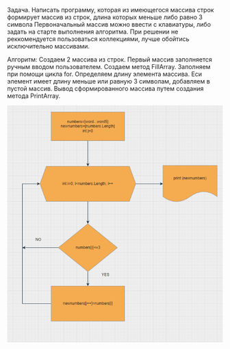 Задача. Написать программу, которая из имеющегося массива строк формирует массив из строк, длина которых меньше либо равно 3 символа
Первоначальный массив можно ввести с клавиатуры, либо задать на старте выполнения алгоритма.
При решении не реккомендуется пользоваться коллекциями, лучше обойтись исключительно массивами.

Алгоритм:
Создаем 2 массива из строк.
Первый массив заполняется ручным вводом пользователем.
Создаем метод FillArray.
Заполняем при помощи цикла for.
Определяем длину элемента массива. Еси элемент имеет длину меньше или равную 3 символам, добавляем в пустой массив.
Вывод сформированного массива путем создания метода PrintArray.

![Алгоритм](Алгоритм.png)